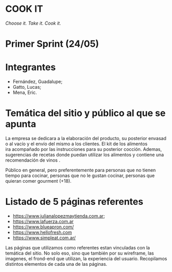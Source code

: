 # COOK IT
*Choose it. Take it. Cook it.*


# Primer Sprint (24/05)


# Integrantes
* Fernández, Guadalupe;
* Gatto, Lucas;
* Mena, Eric. 


# Temática del sitio y público al que se apunta

La empresa se dedicara a la elaboración del producto, su posterior envasado al vacío y el envío del mismo a los clientes. El kit de los alimentos ira acompañado por las instrucciones para su posterior cocción. Ademas, sugerencias de recetas donde puedan utilizar los alimentos y contiene una recomendación de vinos .

Público en general, pero preferentemente para personas que no tienen tiempo para cocinar, personas que no le gustan cocinar, personas que quieran comer gourment (+18).

# Listado de 5 páginas referentes 
- https://www.julianalopezmaytienda.com.ar;
- https://www.lafuerza.com.ar
- https://www.blueapron.com/
- https://www.hellofresh.com
- https://www.simpleat.com.ar/

Las páginas que utilizamos como referentes estan vinculadas con la temática del sitio. No solo eso, sino que también por su wireframe, las imagenes, el frond-end que utilizan, la experiencia del usuario. Recopilamos distintos elementos de cada una de las páginas. 